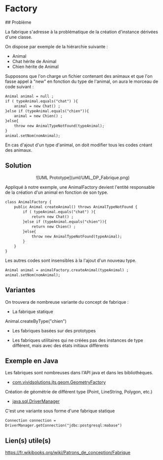 
# Factory 

## Problème

La fabrique s'adresse à la problématique de la création d'instance dérivées d'une classe.

On dispose par exemple de la hiérarchie suivante :

* Animal
* Chat hérite de Animal
* Chien hérite de Animal

Supposons que l'on charge un fichier contenant des animaux et que l'on fasse appel à "new" en fonction du type de l'animal, on aura le morceau de code suivant :

```
Animal animal = null ;
if ( typeAnimal.equals("chat") ){
    animal = new Chat() ;
}else if (typeAnimal.equals("chien")){
    animal = new Chien() ;    
}else{
    throw new AnimalTypeNotFound(typeAnimal);
}
animal.setNom(nomAnimal);
```

En cas d'ajout d'un type d'animal, on doit modifier tous les codes créant des animaux.


## Solution

<div style="text-align: center">
![UML Prototype](uml/UML_DP_Fabrique.png)
</div>

Appliqué à notre exemple, une AnimalFactory devient l'entité responsable de 
la création d'un animal en fonction de son type.


```
class AnimalFactory {
    public Animal createAnimal() throws AnimalTypeNotFound {
        if ( typeAnimal.equals("chat") ){
            return new Chat() ;
        }else if (typeAnimal.equals("chien")){
            return new Chien() ;    
        }else{
            throw new AnimalTypeNotFound(typeAnimal);
        }
    }
}
```

Les autres codes sont insensibles à la l'ajout d'un nouveau type.

```
Animal animal = animalFactory.createAnimal(typeAnimal) ;
animal.setNom(nomAnimal);
```

## Variantes

On trouvera de nombreuse variante du concept de fabrique :

* La fabrique statique 

Animal.createByType("chien")

* Les fabriques basées sur des prototypes

* Les fabriques utilitaires qui ne créées pas des instances de type différent, mais avec des états initiaux différents


## Exemple en Java

Les fabriques sont nombreuses dans l'API java et dans les bibliothèques. 

* [com.vividsolutions.jts.geom.GeometryFactory](http://www.vividsolutions.com/jts/javadoc/com/vividsolutions/jts/geom/GeometryFactory.html)

Création de géométrie de différent type (Point, LineString, Polygon, etc.)

* [java.sql.DriverManager](https://docs.oracle.com/javase/7/docs/api/java/sql/DriverManager.html) 

C'est une variante sous forme d'une fabrique statique

```
Connection connection = DriverManager.getConnection("jdbc:postgresql:mabase")
```

## Lien(s) utile(s)

https://fr.wikibooks.org/wiki/Patrons_de_conception/Fabrique













